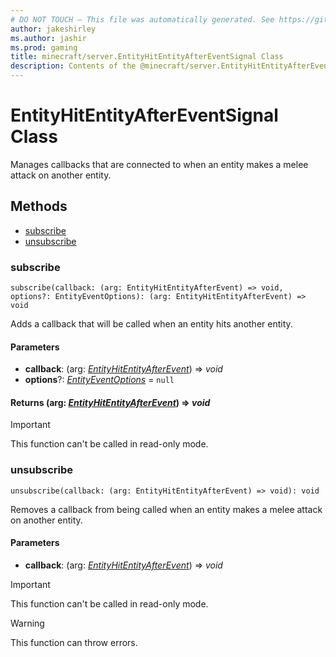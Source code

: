 ```yaml
---
# DO NOT TOUCH — This file was automatically generated. See https://github.com/mojang/minecraftapidocsgenerator to modify descriptions, examples, etc.
author: jakeshirley
ms.author: jashir
ms.prod: gaming
title: minecraft/server.EntityHitEntityAfterEventSignal Class
description: Contents of the @minecraft/server.EntityHitEntityAfterEventSignal class.
---
```

# EntityHitEntityAfterEventSignal Class

Manages callbacks that are connected to when an entity makes a melee attack on another entity.

## Methods
- [subscribe](#subscribe)
- [unsubscribe](#unsubscribe)

### **subscribe**
`
subscribe(callback: (arg: EntityHitEntityAfterEvent) => void, options?: EntityEventOptions): (arg: EntityHitEntityAfterEvent) => void
`

Adds a callback that will be called when an entity hits another entity.

#### **Parameters**
- **callback**: (arg: [*EntityHitEntityAfterEvent*](EntityHitEntityAfterEvent.md)) => *void*
- **options**?: [*EntityEventOptions*](EntityEventOptions.md) = `null`

#### **Returns** (arg: [*EntityHitEntityAfterEvent*](EntityHitEntityAfterEvent.md)) => *void*

> [!IMPORTANT]
> This function can't be called in read-only mode.

### **unsubscribe**
`
unsubscribe(callback: (arg: EntityHitEntityAfterEvent) => void): void
`

Removes a callback from being called when an entity makes a melee attack on another entity.

#### **Parameters**
- **callback**: (arg: [*EntityHitEntityAfterEvent*](EntityHitEntityAfterEvent.md)) => *void*

> [!IMPORTANT]
> This function can't be called in read-only mode.

> [!WARNING]
> This function can throw errors.
